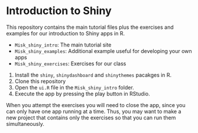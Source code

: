 # Introduction to Shiny

This repository contains the main tutorial files plus the exercises and examples for our introduction to Shiny apps in R.

- `Misk_shiny_intro`: The main tutorial site
- `Misk_shiny_examples`: Additional example useful for developing your own apps
- `Misk_shiny_exercises`: Exercises for our class

1. Install the `shiny`, `shinydashboard` and `shinythemes` pacakges in R.
1. Clone this repository
1. Open the `ui.R` file in the `Misk_shiny_intro` folder.
1. Execute the app by pressing the play button in RStudio.

When you attempt the exercises you will need to close the app, since you can only have one app running at a time. Thus, you may want to make a new project that contains only the exercises so that you can run them simultaneously.
